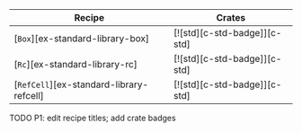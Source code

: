 | Recipe | Crates |
|---|---|
| [`Box`][ex-standard-library-box] | [![std][c-std-badge]][c-std] |
| [`Rc`][ex-standard-library-rc] | [![std][c-std-badge]][c-std] |
| [`RefCell`][ex-standard-library-refcell] | [![std][c-std-badge]][c-std] |

<div class="hidden">
TODO P1: edit recipe titles; add crate badges
</div>

